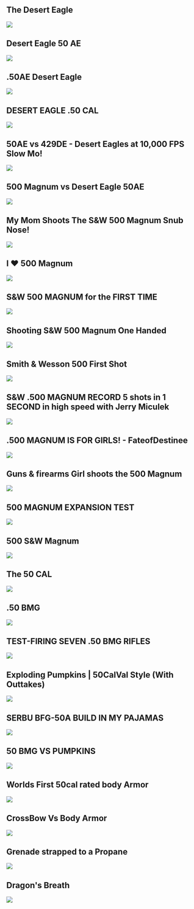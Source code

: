 The Desert Eagle
----------------

[![]( /image/yid-jmFoZ-EaiG4.jpg)](https://www.youtube.com/watch?v=jmFoZ-EaiG4)

Desert Eagle 50 AE
------------------

[![]( /image/yid-nb7tWcohYSY.jpg)](https://www.youtube.com/watch?v=nb7tWcohYSY)

.50AE Desert Eagle
------------------

[![]( /image/yid-CKpCpoYDhaE.jpg)](https://www.youtube.com/watch?v=CKpCpoYDhaE)

DESERT EAGLE .50 CAL
--------------------

[![]( /image/yid-reBUHdjSquI.jpg)](https://www.youtube.com/watch?v=reBUHdjSquI)

50AE vs 429DE - Desert Eagles at 10,000 FPS Slow Mo!
----------------------------------------------------

[![]( /image/yid-VInwlqwqB1A.jpg)](https://www.youtube.com/watch?v=VInwlqwqB1A)

500 Magnum vs Desert Eagle 50AE
-------------------------------

[![]( /image/yid-F8VNXTD3Y2E.jpg)](https://www.youtube.com/watch?v=F8VNXTD3Y2E)

My Mom Shoots The S&W 500 Magnum Snub Nose!
-------------------------------------------

[![]( /image/yid-krmcdz7QWe8.jpg)](https://www.youtube.com/watch?v=krmcdz7QWe8)

I ❤️ 500 Magnum
---------------

[![]( /image/yid--qDafpN2uMY.jpg)](https://www.youtube.com/watch?v=-qDafpN2uMY)

S&W 500 MAGNUM for the FIRST TIME
---------------------------------

[![]( /image/yid-yg2qj29EReE.jpg)](https://www.youtube.com/watch?v=yg2qj29EReE)

Shooting S&W 500 Magnum One Handed
----------------------------------

[![]( /image/yid-WDcsW7ZEcAQ.jpg)](https://www.youtube.com/watch?v=WDcsW7ZEcAQ)

Smith & Wesson 500 First Shot
-----------------------------

[![]( /image/yid-Wznz_3wARx8.jpg)](https://www.youtube.com/watch?v=Wznz_3wARx8)

S&W .500 MAGNUM RECORD 5 shots in 1 SECOND in high speed with Jerry Miculek
---------------------------------------------------------------------------

[![]( /image/yid-nOzyqiT1FFA.jpg)](https://www.youtube.com/watch?v=nOzyqiT1FFA)

.500 MAGNUM IS FOR GIRLS! - FateofDestinee
------------------------------------------

[![]( /image/yid-ygE7GdpXA8Q.jpg)](https://www.youtube.com/watch?v=ygE7GdpXA8Q)

Guns & firearms Girl shoots the 500 Magnum
------------------------------------------

[![]( /image/yid-4giatn0C__I.jpg)](https://www.youtube.com/watch?v=4giatn0C__I)

500 MAGNUM EXPANSION TEST
-------------------------

[![]( /image/yid-mXa0RSsGNCc.jpg)](https://www.youtube.com/watch?v=mXa0RSsGNCc)

500 S&W Magnum
--------------

[![]( /image/yid-J-FG9ZKerGM.jpg)](https://www.youtube.com/watch?v=J-FG9ZKerGM)

The 50 CAL
----------

[![]( /image/yid-3asZtj-fZks.jpg)](https://www.youtube.com/watch?v=3asZtj-fZks)

.50 BMG
-------

[![]( /image/yid-XVoAZ7-yXO4.jpg)](https://www.youtube.com/watch?v=XVoAZ7-yXO4)

TEST-FIRING SEVEN .50 BMG RIFLES
--------------------------------

[![]( /image/yid-k6KC2FF011A.jpg)](https://www.youtube.com/watch?v=k6KC2FF011A)

Exploding Pumpkins | 50CalVal Style (With Outtakes)
---------------------------------------------------

[![]( /image/yid-Guk7ef4NzgY.jpg)](https://www.youtube.com/watch?v=Guk7ef4NzgY)

SERBU BFG-50A BUILD IN MY PAJAMAS
---------------------------------

[![]( /image/yid-fEnUzxaxGxw.jpg)](https://www.youtube.com/watch?v=fEnUzxaxGxw)

50 BMG VS PUMPKINS
------------------

[![]( /image/yid-Cc96Gyw7JH0.jpg)](https://www.youtube.com/watch?v=Cc96Gyw7JH0)

Worlds First 50cal rated body Armor
-----------------------------------

[![]( /image/yid-cxyJRGxWN0k.jpg)](https://www.youtube.com/watch?v=cxyJRGxWN0k)

CrossBow Vs Body Armor
----------------------

[![]( /image/yid-sFUWkNOnxqU.jpg)](https://www.youtube.com/watch?v=sFUWkNOnxqU)

Grenade strapped to a Propane
-----------------------------

[![]( /image/yid-4bY-G5wAHqM.jpg)](https://www.youtube.com/watch?v=4bY-G5wAHqM)

Dragon's Breath
---------------

[![]( /image/yid-J_MiqOoGenE.jpg)](https://www.youtube.com/watch?v=J_MiqOoGenE)